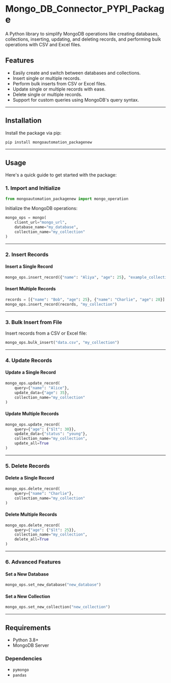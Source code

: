 # Mongo_DB_Connector_PYPI_Package

A Python library to simplify MongoDB operations like creating databases, collections, inserting, updating, and deleting records, and performing bulk operations with CSV and Excel files.

## Features
- Easily create and switch between databases and collections.
- Insert single or multiple records.
- Perform bulk inserts from CSV or Excel files.
- Update single or multiple records with ease.
- Delete single or multiple records.
- Support for custom queries using MongoDB's query syntax.

---

## Installation

Install the package via pip:

```bash
pip install mongoautomation_packagenew
```

---

## Usage

Here's a quick guide to get started with the package:

### 1. Import and Initialize

```python
from mongoautomation_packagenew import mongo_operation
```

Initialize the MongoDB operations:

```python
mongo_ops = mongo(
    client_url="mongo_url",
    database_name="my_database",
    collection_name="my_collection"
)
```

---

### 2. Insert Records

#### Insert a Single Record

```python
mongo_ops.insert_record({"name": "Aliya", "age": 25}, "example_collection")
```

#### Insert Multiple Records

```python
records = [{"name": "Bob", "age": 25}, {"name": "Charlie", "age": 28}]
mongo_ops.insert_record(records, "my_collection")
```

---

### 3. Bulk Insert from File

Insert records from a CSV or Excel file:

```python
mongo_ops.bulk_insert("data.csv", "my_collection")
```

---

### 4. Update Records

#### Update a Single Record

```python
mongo_ops.update_record(
    query={"name": "Alice"},
    update_data={"age": 35},
    collection_name="my_collection"
)
```

#### Update Multiple Records

```python
mongo_ops.update_record(
    query={"age": {"$lt": 30}},
    update_data={"status": "young"},
    collection_name="my_collection",
    update_all=True
)
```

---

### 5. Delete Records

#### Delete a Single Record

```python
mongo_ops.delete_record(
    query={"name": "Charlie"},
    collection_name="my_collection"
)
```

#### Delete Multiple Records

```python
mongo_ops.delete_record(
    query={"age": {"$lt": 25}},
    collection_name="my_collection",
    delete_all=True
)
```

---

### 6. Advanced Features

#### Set a New Database

```python
mongo_ops.set_new_database("new_database")
```

#### Set a New Collection

```python
mongo_ops.set_new_collection("new_collection")
```

---

## Requirements

- Python 3.8+
- MongoDB Server

### Dependencies
- `pymongo`
- `pandas`
